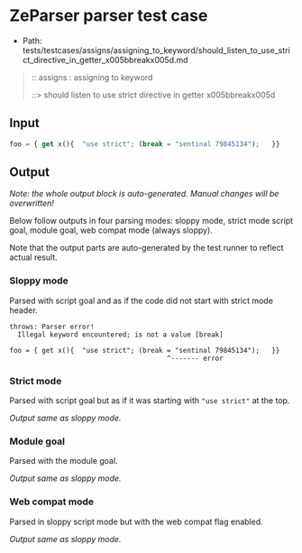 # ZeParser parser test case

- Path: tests/testcases/assigns/assigning_to_keyword/should_listen_to_use_strict_directive_in_getter_x005bbreakx005d.md

> :: assigns : assigning to keyword
>
> ::> should listen to use strict directive in getter x005bbreakx005d

## Input

`````js
foo = { get x(){  "use strict"; (break = "sentinal 79845134");   }}
`````

## Output

_Note: the whole output block is auto-generated. Manual changes will be overwritten!_

Below follow outputs in four parsing modes: sloppy mode, strict mode script goal, module goal, web compat mode (always sloppy).

Note that the output parts are auto-generated by the test runner to reflect actual result.

### Sloppy mode

Parsed with script goal and as if the code did not start with strict mode header.

`````
throws: Parser error!
  Illegal keyword encountered; is not a value [break]

foo = { get x(){  "use strict"; (break = "sentinal 79845134");   }}
                                       ^------- error
`````

### Strict mode

Parsed with script goal but as if it was starting with `"use strict"` at the top.

_Output same as sloppy mode._

### Module goal

Parsed with the module goal.

_Output same as sloppy mode._

### Web compat mode

Parsed in sloppy script mode but with the web compat flag enabled.

_Output same as sloppy mode._
